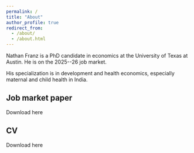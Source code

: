 ```yaml
---
permalink: /
title: "About"
author_profile: true
redirect_from:
  - /about/
  - /about.html
---
```


Nathan Franz is a PhD candidate in economics at the University of Texas at Austin. He is on the 2025--26 job market. 

His specialization is in development and health economics, especially maternal and child health in India.

## Job market paper
Download here

## CV
Download here
